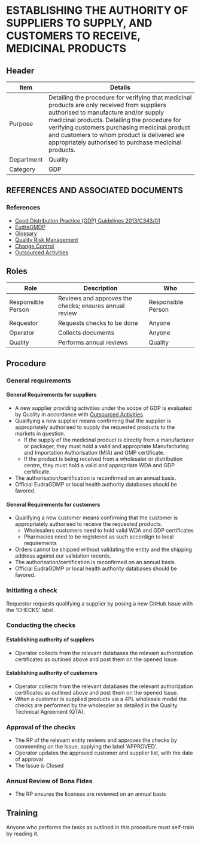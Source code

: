 # ESTABLISHING THE AUTHORITY OF SUPPLIERS TO SUPPLY, AND CUSTOMERS TO RECEIVE, MEDICINAL PRODUCTS

## Header

|Item          |Details  |
|--------------|---------------| 
|Purpose       |Detailing the procedure for verifying that medicinal products are only received from suppliers authorised to manufacture and/or supply medicinal products. Detailing the procedure for verifying customers purchasing medicinal product and customers to whom product is delivered are appropriately authorised to purchase medicinal products. 
|Department    |Quality |   
|Category     |GDP         |


## REFERENCES AND ASSOCIATED DOCUMENTS

### References

* [Good Distribution Practice (GDP) Guidelines 2013/C343/01][GDP Guidelines]
* [EudraGMDP]
* [Glossary][QEAIC]
* [Quality Risk Management][LBHIY]
* [Change Control][UYNEF]
* [Outsourced Activities][HBQIN]

## Roles

Role     |   Description    |   Who
------   |   --------       |  ----
Responsible Person |  Reviews and approves the checks; ensures annual review | Responsible Person
Requestor   | Requests checks to be done | Anyone
Operator | Collects documents | Anyone
Quality | Performs annual reviews | Quality

## Procedure

### General requirements

#### General Requirements for suppliers

* A new supplier providing activities under the scope of GDP is evaluated by Quality in accordance with [Outsourced Activities][HBQIN].
* Qualifying a new supplier means confirming that the supplier is appropriately authorised to supply the requested products to the markets in question.
  * If the supply of the medicinal product is directly from a manufacturer or packager, they must hold a valid and appropriate Manufacturing and Importation Authorisation (MIA) and GMP certificate.
  * If the product is being received from a wholesaler or distribution centre, they must hold a valid and appropriate WDA and GDP certificate.
* The authorisation/certification is reconfirmed on an annual basis.
* Official EudraGDMP or local health authority databases should be favored.

#### General Requirements for customers

* Qualifying a new customer means confirming that the customer is appropriately authorised to receive the requested products.
  * Wholesalers customers need to hold valid WDA and GDP certificates
  * Pharmacies need to be registered as such accordign to local requirements
* Orders cannot be shipped without validating the entity and the shipping address against our validation records.
* The authorisation/certification is reconfirmed on an annual basis. 
* Official EudraGDMP or local health authority databases should be favored.

### Initiating a check

Requestor requests qualifying a supplier by posing a new GitHub Issue with the 'CHECKS' label.

### Conducting the checks

#### Establishing authority of suppliers

* Operator collects from the relevant databases the relevant authorization certificates as outlined above and post them on the opened Issue. 

#### Establishing authority of customers 

* Operator collects from the relevant databases the relevant authorization certificates as outlined above and post them on the opened Issue. 
* When a customer is supplied products via a 4PL wholesale model the checks are performed by the wholesaler as detailed in the Quality Technical Agreement (QTA).

### Approval of the checks

* The RP of the relevant entity reviews and approves the checks by commenting on the Issue, applying the label 'APPROVED'.
* Operator updates the approved customer and supplier list, with the date of approval 
* The Issue is Closed

### Annual Review of Bona Fides

* The RP ensures the licenses are reviewed on an annual basis

## Training

Anyone who performs the tasks as outlined in this procedure must self-train by reading it.


[GMP Guidelines]: https://ec.europa.eu/health/documents/eudralex/vol-4_en]
[GDP Guidelines]: https://eur-lex.europa.eu/LexUriServ/LexUriServ.do?uri=OJ:C:2013:343:0001:0014:EN:PDF
[EudraGMDP]: http://eudragmdp.ema.europa.eu
[AMXWS]: /procedures/Procedure_GDP_AMXWS_Management_Procedures.md
[XIDEX]: /procedures/Procedure_GDP_XIDEX_Responsible_Person.md
[BWRPX]: /procedures/Procedure_GDP_BWRPX_Documentation_Control.md
[XCEUG]: /procedures/Procedure_GDP_XCEUG_Deviations.md
[UYNEF]: /procedures/Procedure_GDP_UYNEF_Change_control.md
[OZCFN]: /procedures/Procedure_GDP_OZCFN_Management_review_and_monitoring.md
[LBHIY]: /procedures/Procedure_GDP_LBHIY_Quality_Risk_Management.md
[ZWJPR]: /procedures/Procedure_GDP_ZWJPR_Training.md
[VQICE]: /procedures/Procedure_GDP_VQICE_Receipt_of_medicinal_products.md
[AGTXC]: /procedures/Procedure_GDP_AGTXC_Establishing_the_authority_of_suppliers_to_supply_medicinal_products.md
[ZIWKI]: /procedures/Procedure_GDP_ZIWKI_Customer_complaints.md
[VOZWP]: /procedures/Procedure_GDP_VOZWP_Recall_procedure.md
[HBQIN]: /procedures/Procedure_GDP_HBQIN_Outsourced_activities.md
[GMQHI]: /procedures/Procedure_GDP_GMQHI_Self-inspections.md
[VTOMR]: /procedures/Procedure_GDP_VTOMR_Falsified_Medicinal_Products.md
[BMAXZ]: /procedures/Procedure_GDP_BMAXZ_Medicinal_Product_Returns.md
[YUISV]: /procedures/Procedure_GDP_YUISV_CAPA.md
[QEAIC]: /procedures/Document_QEAIC_Glossary.md
[GGNHM]: /procedures/Procedure_GDP_GGNHM_Reporting_of_Adverse_Events.md
